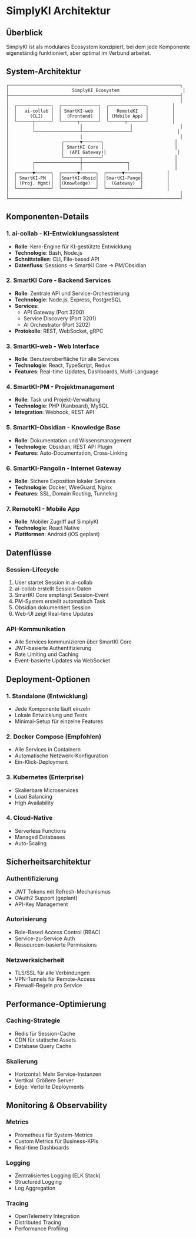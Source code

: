 # SimplyKI Architektur

## Überblick

SimplyKI ist als modulares Ecosystem konzipiert, bei dem jede Komponente eigenständig funktioniert, aber optimal im Verbund arbeitet.

## System-Architektur

```
┌─────────────────────────────────────────────────────────────────┐
│                        SimplyKI Ecosystem                        │
├─────────────────────────────────────────────────────────────────┤
│                                                                 │
│  ┌─────────────┐  ┌──────────────┐  ┌──────────────┐         │
│  │   ai-collab │  │ SmartKI-web  │  │   RemoteKI   │         │
│  │     (CLI)   │  │  (Frontend)  │  │ (Mobile App) │         │
│  └──────┬──────┘  └──────┬───────┘  └──────┬───────┘         │
│         │                 │                  │                  │
│         └─────────────────┴──────────────────┘                 │
│                           │                                     │
│                    ┌──────▼───────┐                           │
│                    │ SmartKI Core │                           │
│                    │  (API Gateway)│                           │
│                    └──────┬───────┘                           │
│         ┌─────────────────┼─────────────────┐                 │
│         │                 │                 │                 │
│  ┌──────▼──────┐  ┌──────▼──────┐  ┌──────▼──────┐         │
│  │ SmartKI-PM  │  │SmartKI-Obsid│  │SmartKI-Pango│         │
│  │ (Proj. Mgmt)│  │(Knowledge)  │  │  (Gateway)  │         │
│  └─────────────┘  └─────────────┘  └─────────────┘         │
│                                                                 │
└─────────────────────────────────────────────────────────────────┘
```

## Komponenten-Details

### 1. ai-collab - KI-Entwicklungsassistent
- **Rolle**: Kern-Engine für KI-gestützte Entwicklung
- **Technologie**: Bash, Node.js
- **Schnittstellen**: CLI, File-based API
- **Datenfluss**: Sessions → SmartKI Core → PM/Obsidian

### 2. SmartKI Core - Backend Services
- **Rolle**: Zentrale API und Service-Orchestrierung
- **Technologie**: Node.js, Express, PostgreSQL
- **Services**:
  - API Gateway (Port 3200)
  - Service Discovery (Port 3201)
  - AI Orchestrator (Port 3202)
- **Protokolle**: REST, WebSocket, gRPC

### 3. SmartKI-web - Web Interface
- **Rolle**: Benutzeroberfläche für alle Services
- **Technologie**: React, TypeScript, Redux
- **Features**: Real-time Updates, Dashboards, Multi-Language

### 4. SmartKI-PM - Projektmanagement
- **Rolle**: Task und Projekt-Verwaltung
- **Technologie**: PHP (Kanboard), MySQL
- **Integration**: Webhook, REST API

### 5. SmartKI-Obsidian - Knowledge Base
- **Rolle**: Dokumentation und Wissensmanagement
- **Technologie**: Obsidian, REST API Plugin
- **Features**: Auto-Documentation, Cross-Linking

### 6. SmartKI-Pangolin - Internet Gateway
- **Rolle**: Sichere Exposition lokaler Services
- **Technologie**: Docker, WireGuard, Nginx
- **Features**: SSL, Domain Routing, Tunneling

### 7. RemoteKI - Mobile App
- **Rolle**: Mobiler Zugriff auf SimplyKI
- **Technologie**: React Native
- **Plattformen**: Android (iOS geplant)

## Datenflüsse

### Session-Lifecycle
1. User startet Session in ai-collab
2. ai-collab erstellt Session-Daten
3. SmartKI Core empfängt Session-Event
4. PM-System erstellt automatisch Task
5. Obsidian dokumentiert Session
6. Web-UI zeigt Real-time Updates

### API-Kommunikation
- Alle Services kommunizieren über SmartKI Core
- JWT-basierte Authentifizierung
- Rate Limiting und Caching
- Event-basierte Updates via WebSocket

## Deployment-Optionen

### 1. Standalone (Entwicklung)
- Jede Komponente läuft einzeln
- Lokale Entwicklung und Tests
- Minimal-Setup für einzelne Features

### 2. Docker Compose (Empfohlen)
- Alle Services in Containern
- Automatische Netzwerk-Konfiguration
- Ein-Klick-Deployment

### 3. Kubernetes (Enterprise)
- Skalierbare Microservices
- Load Balancing
- High Availability

### 4. Cloud-Native
- Serverless Functions
- Managed Databases
- Auto-Scaling

## Sicherheitsarchitektur

### Authentifizierung
- JWT Tokens mit Refresh-Mechanismus
- OAuth2 Support (geplant)
- API-Key Management

### Autorisierung
- Role-Based Access Control (RBAC)
- Service-zu-Service Auth
- Ressourcen-basierte Permissions

### Netzwerksicherheit
- TLS/SSL für alle Verbindungen
- VPN-Tunnels für Remote-Access
- Firewall-Regeln pro Service

## Performance-Optimierung

### Caching-Strategie
- Redis für Session-Cache
- CDN für statische Assets
- Database Query Cache

### Skalierung
- Horizontal: Mehr Service-Instanzen
- Vertikal: Größere Server
- Edge: Verteilte Deployments

## Monitoring & Observability

### Metrics
- Prometheus für System-Metrics
- Custom Metrics für Business-KPIs
- Real-time Dashboards

### Logging
- Zentralisiertes Logging (ELK Stack)
- Structured Logging
- Log Aggregation

### Tracing
- OpenTelemetry Integration
- Distributed Tracing
- Performance Profiling